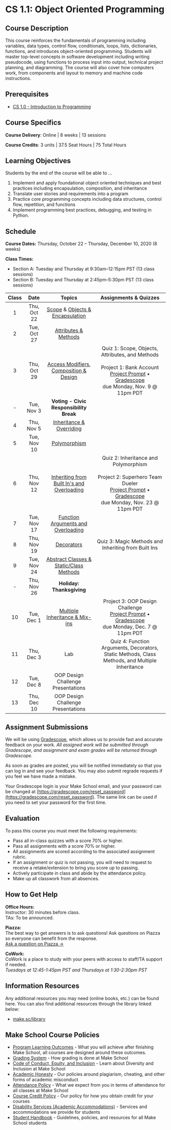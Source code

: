 # CS 1.1: Object Oriented Programming

## Course Description

This course reinforces the fundamentals of programming including variables, data types, control flow, conditionals, loops, lists, dictionaries, functions, and introduces object-oriented programming. Students will master top-level concepts in software development including writing pseudocode, using functions to process input into output, technical project planning, and diagramming. The course will also cover how computers work, from components and layout to memory and machine code instructions.

## Prerequisites

- [CS 1.0 - Introduction to Programming](https://make.sc/cs1.0)

## Course Specifics

**Course Delivery**: Online | 8 weeks | 13 sessions

**Course Credits**: 3 units | 37.5 Seat Hours | 75 Total Hours

## Learning Objectives

Students by the end of the course will be able to ...

1. Implement and apply foundational object oriented techniques and best practices including encapsulation, composition, and inheritance 
1. Translate user stories and requirements into a program
1. Practice core programming concepts including data structures, control flow, repetition, and functions
1. Implement programming best practices, debugging, and testing in Python.

## Schedule

**Course Dates:** Thursday, October 22 – Thursday, December 10, 2020 (8 weeks)

**Class Times:** 

* Section A: Tuesday and Thursday at 9:30am–12:15pm PST (13 class sessions)
* Section B: Tuesday and Thursday at 2:45pm–5:30pm PST (13 class sessions)


| Class |          Date          |                 Topics                  | Assignments & Quizzes |
|:-----:|:----------------------:|:---------------------------------------:|:---------------------------------------:|
|  1 |  Thu, Oct 22              | [Scope] & [Objects & Encapsulation] | 
|  2 |  Tue, Oct 27              | [Attributes & Methods]|
|  3 |  Thu, Oct 29              | [Access Modifiers, Composition & Design] | Quiz 1: Scope, Objects, Attributes, and Methods <br/><br/> Project 1: Bank Account <br/> [Project Prompt](Lessons/bank_account.md) • [Gradescope](https://www.gradescope.com/courses/196280/assignments/777357) <br/> due Monday, Nov. 9 @ 11pm PDT
|  - |  Tue, Nov 3               | **Voting - Civic Responsibility Break** | 
|  4 |  Thu, Nov 5               | [Inheritance & Overriding] | 
|  5 |  Tue, Nov 10              | [Polymorphism]  |  
|  6 |  Thu, Nov 12              | [Inheriting from Built In's and Overloading] | Quiz 2: Inheritance and Polymorphism <br/><br/> Project 2: Superhero Team Dueler <br/> [Project Prompt](https://www.makeschool.com/academy/track/superhero-team-dueler) • [Gradescope](https://www.gradescope.com/courses/196280/assignments/777380) <br/> due Monday, Nov. 23 @ 11pm PDT
|  7 |  Tue, Nov 17              | [Function Arguments and Overloading]|
|  8 |  Thu, Nov 19              | [Decorators] | Quiz 3: Magic Methods and Inheriting from Built Ins 
|  9 |  Tue, Nov 24              |  [Abstract Classes & Static/Class Methods]| 
| -  |  Thu, Nov 26              | **Holiday: Thanksgiving** |
| 10 |  Tue, Dec 1               | [Multiple Inheritance & Mix-ins]| Project 3: OOP Design Challenge <br/> [Project Prompt](Lessons/oop_design_challenge.md) • [Gradescope](https://www.gradescope.com/courses/196280/assignments/777381) <br/> due Monday, Dec. 7 @ 11pm PDT
| 11 |  Thu, Dec 3               | Lab  |  Quiz 4: Function Arguments, Decorators, Static Methods, Class Methods, and Multiple Inheritance
| 12 |  Tue, Dec 8               | OOP Design Challenge Presentations |
| 13 |  Thu, Dec 10              | OOP Design Challenge Presentations |


[Scope]: Lessons/scope.md

[Objects & Encapsulation]: Lessons/objects_encapsulation.md

[Attributes & Methods]: Lessons/attributes_methods.md

[Access Modifiers, Composition & Design]: Lessons/access_modifiers_composition_design.md

[Inheritance & Overriding]: Lessons/inheritance_overriding.md

[Polymorphism]: Lessons/polymorphism.md

[Inheriting from Built In's and Overloading]: Lessons/inheriting_builtin_overloading.md

[Function Arguments and Overloading]: Lessons/function_arguments.md

[Decorators]: Lessons/decorators.md

[Abstract Classes & Static/Class Methods]: Lessons/abstract_classes_static_methods.md

[Multiple Inheritance & Mix-ins]: Lessons/multi_inheritance_mixins.md

[How Computers Work]: Lessons/how_computers_work.md


[Bank Account]: https://www.gradescope.com/courses/196280/assignments/777357
[Superhero Team Dueler]: https://www.gradescope.com/courses/196280/assignments/777380
[OOP Design Challenge]: https://www.gradescope.com/courses/196280/assignments/777381

## Assignment Submissions

We will be using [Gradescope](gradescope.com), which allows us to provide fast and accurate feedback on your work. *All assigned work will be submitted through Gradescope, and assignment and exam grades will be returned through Gradescope.*

As soon as grades are posted, you will be notified immediately so that you can log in and see your feedback. You may also submit regrade requests if you feel we have made a mistake.

Your Gradescope login is your Make School email, and your password can be changed at [https://gradescope.com/reset_password](https://gradescope.com/reset_password). The same link can be used if you need to set your password for the first time.



## Evaluation

To pass this course you must meet the following requirements:

- Pass all in-class quizzes with a score 70% or higher. 
- Pass all assignments with a score 70% or higher.
- All assignments are scored according to the associated assignment rubric.
- If an assignment or quiz is not passing, you will need to request to receive a retake/extension to bring you score up to passing.
- Actively participate in class and abide by the attendance policy.
- Make up all classwork from all absences.


## How to Get Help
**Office Hours:** \
Instructor: 30 minutes before class.\
TAs: To be announced.

**Piazza:** \
The best way to get answers is to ask questions! Ask questions on Piazza so everyone can benefit from the response. \
[Ask a question on Piazza →](https://make.sc/cs1.1-piazza)

**CoWork:** \
CoWork is a place to study with your peers with access to staff/TA support if needed. \
*Tuesdays at 12:45-1:45pm PST and Thursdays at 1:30-2:30pm PST*

##  Information Resources

Any additional resources you may need (online books, etc.) can be found here. You can also find additional resources through the library linked below:

- [make.sc/library](http://make.sc/library)

## Make School Course Policies

- [Program Learning Outcomes](https://make.sc/program-learning-outcomes) - What you will achieve after finishing Make School, all courses are designed around these outcomes.
- [Grading System](https://make.sc/grading-system) - How grading is done at Make School
- [Code of Conduct, Equity, and Inclusion](https://make.sc/code-of-conduct) - Learn about Diversity and Inclusion at Make School
- [Academic Honesty](https://make.sc/academic-honesty-policy) - Our policies around plagiarism, cheating, and other forms of academic misconduct
- [Attendance Policy](https://make.sc/attendance-policy) - What we expect from you in terms of attendance for all classes at Make School
- [Course Credit Policy](https://make.sc/course-credit-policy) - Our policy for how you obtain credit for your courses
- [Disability Services (Academic Accommodations)](https://make.sc/disability-services) - Services and accommodations we provide for students
- [Student Handbook](https://make.sc/student-handbook) - Guidelines, policies, and resources for all Make School students
